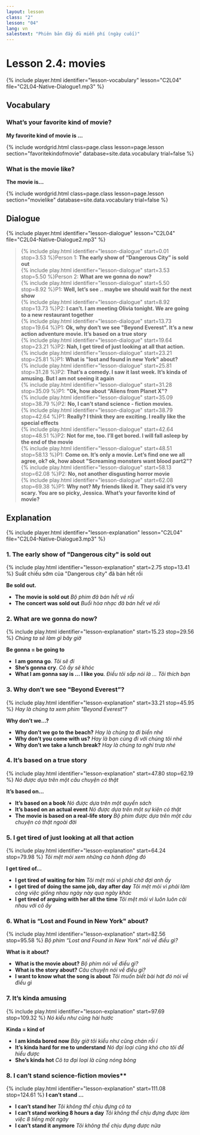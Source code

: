 ```yaml
---
layout: lesson
class: "2"
lesson: "04"
lang: vn
salestext: "Phiên bản đầy đủ miễn phí (ngày cuối)"
---
```


# Lesson 2.4: movies

{% include player.html identifier="lesson-vocabulary" lesson="C2L04" file="C2L04-Native-Dialogue1.mp3" %}


## Vocabulary

### What’s your favorite kind of movie?

**My favorite kind of movie is ...**

{% include wordgrid.html 
		class=page.class 
		lesson=page.lesson 
		section="favoritekindofmovie"
		database=site.data.vocabulary 
		trial=false %}
		

### What is the movie like?

**The movie is...**

{% include wordgrid.html 
		class=page.class 
		lesson=page.lesson 
		section="movielike"
		database=site.data.vocabulary 
		trial=false %}
		
	
## Dialogue

{% include player.html identifier="lesson-dialogue" lesson="C2L04" file="C2L04-Native-Dialogue2.mp3" %}


> {% include play.html identifier="lesson-dialogue" start=0.01 stop=3.53 %}Person 1: **The early show of “Dangerous City” is sold out**  
> {% include play.html identifier="lesson-dialogue" start=3.53 stop=5.50 %}Person 2: **What are we gonna do now?**  
> {% include play.html identifier="lesson-dialogue" start=5.50 stop=8.92 %}P1: **Well, let’s see .. maybe we should wait for the next show**  
> {% include play.html identifier="lesson-dialogue" start=8.92 stop=13.73 %}P2: **I can’t. I am meeting Olivia tonight. We are going to a new restaurant together**  
> {% include play.html identifier="lesson-dialogue" start=13.73 stop=19.64 %}P1: **Ok, why don’t we see "Beyond Everest". It’s a new action adventure movie. It’s based on a true story**  
> {% include play.html identifier="lesson-dialogue" start=19.64 stop=23.21 %}P2: **Nah, I get tired of just looking at all that action.**  
> {% include play.html identifier="lesson-dialogue" start=23.21 stop=25.81 %}P1: **What is "lost and found in new York" about?**  
> {% include play.html identifier="lesson-dialogue" start=25.81 stop=31.28 %}P2: **That’s a comedy. I saw it last week. It’s kinda of amusing. But I am not seeing it again**  
> {% include play.html identifier="lesson-dialogue" start=31.28 stop=35.09 %}P1: **"Ok, how about “Aliens from Planet X"?**  
> {% include play.html identifier="lesson-dialogue" start=35.09 stop=38.79 %}P2: **No, I can’t stand science - fiction movies.**  
> {% include play.html identifier="lesson-dialogue" start=38.79 stop=42.64 %}P1: **Really? I think they are exciting. I really like the special effects**  
> {% include play.html identifier="lesson-dialogue" start=42.64 stop=48.51 %}P2: **Not for me, too. I’ll get bored. I will fall asleep by the end of the movie**  
> {% include play.html identifier="lesson-dialogue" start=48.51 stop=58.13 %}P1: **Come on. It’s only a movie. Let’s find one we all agree, ok? ok, how about "Screaming monsters want blood part2"?**  
> {% include play.html identifier="lesson-dialogue" start=58.13 stop=62.08 %}P2: **No, not another disgusting horror movie**  
> {% include play.html identifier="lesson-dialogue" start=62.08 stop=69.38 %}P1: **Why not? My friends liked it. They said it’s very scary. You are so picky, Jessica. What’s your favorite kind of movie?**  

## Explanation

{% include player.html identifier="lesson-explanation" lesson="C2L04" file="C2L04-Native-Dialogue3.mp3" %}

### 1. The early show of "Dangerous city" is sold out
{% include play.html identifier="lesson-explanation" start=2.75 stop=13.41 %}
Suất chiếu sớm của "Dangerous city" đã bán hết rồi 

**Be sold out.**

- **The movie is sold out** *Bộ phim đã bán hết vé rồi*
- **The concert was sold out** *Buổi hòa nhạc đã bán hết vé rồi*

### 2. What are we gonna do now?
{% include play.html identifier="lesson-explanation" start=15.23 stop=29.56 %}
*Chúng ta sẽ làm gì bây giờ*

**Be gonna = be going to**

- **I am gonna go**. *Tôi sẽ đi*
- **She’s gonna cry**. *Cô ấy sẽ khóc*
- **What I am gonna say is … I like you**. *Điều tôi sắp nói là … Tôi thích bạn* 

### 3. Why don’t we see "Beyond Everest”?
{% include play.html identifier="lesson-explanation" start=33.21 stop=45.95 %}
*Hay là chúng ta xem phim "Beyond Everest”?*

**Why don’t we…?**

- **Why don’t we go to the beach?** *Hay là chúng ta đi biển nhé*
- **Why don’t you come with us?** *Hay là bạn cùng đi với chúng tôi nhé*
- **Why don’t we take a lunch break?** *Hay là chúng ta nghỉ trưa nhé*

### 4.  It’s based on a true story
{% include play.html identifier="lesson-explanation" start=47.80 stop=62.19 %}
*Nó được dựa trên một câu chuyện có thật*

**It’s based on…**

- **It’s based on a book** *Nó được dựa trên một quyển sách*
- **It’s based on an actual event** *Nó được dựa trên một sự kiện có thật*
- **The movie is based on a real-life story** *Bộ phim được dựa trên một câu chuyện có thật ngoài đời*

### 5.  I get tired of just looking at all that action
{% include play.html identifier="lesson-explanation" start=64.24 stop=79.98 %}
*Tôi mệt mỏi xem những ca hành động đó*

**I get tired of…**

- **I get tired of waiting for him** *Tôi mệt mỏi vì phải chờ đợi anh ấy*
- **I get tired of doing the same job, day after day** *Tôi mệt mỏi vì phải làm công việc giống nhau ngày này qua ngày khác*
- **I get tired of arguing with her all the time** *Tôi mệt mỏi vì luôn luôn cãi nhau với cô ấy*

### 6. What is “Lost and Found in New York" about?
{% include play.html identifier="lesson-explanation" start=82.56 stop=95.58 %}
*Bộ phim “Lost and Found in New York" nói về điều gì?*

**What is it about?**

- **What is the movie about?** *Bộ phim nói về điều gì?*
- **What is the story about?** *Câu chuyện nói về điều gì?*
- **I want to know what the song is about** *Tôi muốn biết bài hát đó nói về điều gì*


### 7. It’s kinda amusing
{% include play.html identifier="lesson-explanation" start=97.69 stop=109.32 %}
*Nó kiểu như cũng hài hước*

**Kinda = kind of**

- **I am kinda bored now** *Bây giờ tôi kiểu như cũng chán rồi í*
- **It’s kinda hard for me to understand** *Nó đại loại cũng khó cho tôi để hiểu được*
- **She’s kinda hot** *Cô ta đại loại là cũng nóng bỏng*

### 8. I can’t stand science-fiction movies**
{% include play.html identifier="lesson-explanation" start=111.08 stop=124.61 %}
**I can’t stand …**

- **I can’t stand her** *Tôi không thể chịu đựng cô ta*
- **I can’t stand working 8 hours a day** *Tôi không thể chịu đựng được làm việc 8 tiếng một ngày*
- **I can’t stand it anymore** *Tôi không thể chịu đựng được nữa*

 
